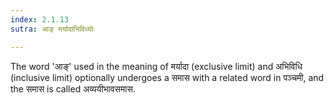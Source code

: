 ```yaml
---
index: 2.1.13
sutra: आङ् मर्यादाभिविध्योः

---
```

The word 'आङ्' used in the meaning of मर्यादा (exclusive limit) and अभिविधि (inclusive limit) optionally undergoes a समास with a related word in पञ्चमी, and the समास is called अव्ययीभावसमास. 